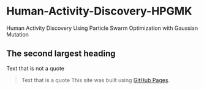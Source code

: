 # Human-Activity-Discovery-HPGMK
Human Activity Discovery Using Particle Swarm Optimization with Gaussian Mutation

## The second largest heading
Text that is not a quote

> Text that is a quote
This site was built using [GitHub Pages](https://pages.github.com/).

